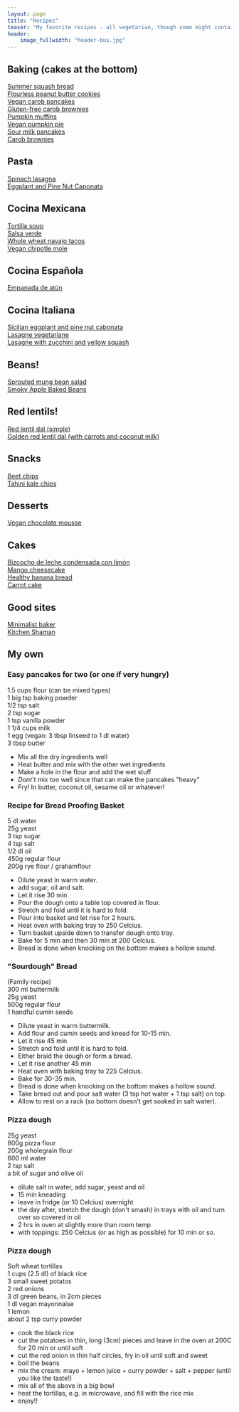 ```yaml
---
layout: page
title: "Recipes"
teaser: "My favorite recipes - all vegetarian, though some might contain fish (I'm pescatarian)."
header:
    image_fullwidth: "header-bus.jpg"
---
```



## Baking (cakes at the bottom)
[Summer squash bread](https://heatherchristo.com/2011/08/01/lemon-summer-squash-bread/)
<br>
[Flourless peanut butter cookies](http://www.shockinglydelicious.com/5-ingredient-gluten-free-flourless-peanut-butter-cookies/)
<br>
[Vegan carob pancakes](https://theveganseed.wordpress.com/my-kitchen/vegan-breakfasts/carob-pancakes/)
<br>
[Gluten-free carob brownies](https://thankheavens.com.au/2013/09/26/the-worlds-best-carob-brownie/)
<br>
[Pumpkin muffins](https://cookieandkate.com/2014/healthy-maple-pumpkin-muffins/)
<br>
[Vegan pumpkin pie](http://www.yummymummykitchen.com/2017/10/vegan-pumpkin-pie.html?m=1)
<br>
[Sour milk pancakes](https://recipes.sparkpeople.com/recipe-detail.asp?recipe=733916)
<br>
[Carob brownies](https://thankheavens.com.au/2013/09/26/the-worlds-best-carob-brownie/)
<br>

## Pasta
[Spinach lasagna](http://www.seriouseats.com/recipes/2014/11/food-lab-creamy-cheesy-ultimate-spinach-lasagna-recipe.html)
<br>
[Eggplant and Pine Nut Caponata](http://www.seriouseats.com/recipes/2015/02/sicilian-eggplant-pinenut-caponata-vegan-recipe.html)
<br>

## Cocina Mexicana
[Tortilla soup](https://www.youtube.com/watch?v=SmvD0L6TJ28&t=600s)
<br>
[Salsa verde](http://www.mexican-authentic-recipes.com/salsa_y_dips-salsa_verde.html)
<br>
[Whole wheat navajo tacos](https://www.thankyourbody.com/recipe-navajo-tacos/)
<br>
[Vegan chipotle mole](https://www.nomeatathlete.com/easy-vegan-chipotle-mole-sauce/)
<br>

## Cocina Española
[Empanada de atún](http://spanishsabores.com/2015/06/13/baked-tuna-empanada-recipe-empanada-de-atun/)
<br>

## Cocina Italiana
[Sicilian eggplant and pine nut cabonata](http://www.seriouseats.com/recipes/2015/02/sicilian-eggplant-pinenut-caponata-vegan-recipe.html)
<br>
[Lasagne vegetariane](http://ricette.giallozafferano.it/Lasagne-vegetariane.html)
<br>
[Lasagne with zucchini and yellow squash](https://www.inspiredtaste.net/22401/fresh-vegetable-lasagna-recipe/)
<br>

## Beans!
[Sprouted mung bean salad](https://holycowvegan.net/sprouted-mung-salad/)
<br>
[Smoky Apple Baked Beans](http://blog.fatfreevegan.com/2013/02/smoky-apple-baked-beans.html)
<br>

## Red lentils!
[Red lentil dal (simple)](https://www.epicurious.com/recipes/food/views/red-lentil-dal-101019)
<br>
[Golden red lentil dal (with carrots and coconut milk)](http://ohsheglows.com/2015/10/12/golden-red-lentil-dal-with-cilantro-speckled-basmati/)
<br>

## Snacks
[Beet chips](http://paleogrubs.com/baked-beet-chips-recipe)
<br>
[Tahini kale chips](http://www.dailybitesblog.com/2013/10/22/tahini-smoked-paprika-kale-chips/)
<br>

## Desserts
[Vegan chocolate mousse](https://www.youtube.com/watch?v=UNtx6HUum2U)

## Cakes
[Bizcocho de leche condensada con limón](http://www.dulcesentimiento.com/bizcocho-leche-condensada-limon/)
<br>
[Mango cheesecake](https://www.epicurious.com/recipes/food/views/mango-cheesecake-105565)
<br>
[Healthy banana bread](https://cookieandkate.com/2015/healthy-banana-bread-recipe/)
<br>
[Carrot cake](https://www.marthastewart.com/356827/carrot-cake)
<br>

## Good sites
[Minimalist baker](https://minimalistbaker.com/recipe-index/)
<br>
[Kitchen Shaman](http://www.kitchenshaman.com/)
<br>


## My own

### Easy pancakes for two (or one if very hungry)
1.5 cups flour (can be mixed types)<br>
1 big tsp baking powder<br>
1/2 tsp salt<br>
2 tsp sugar<br>
1 tsp vanilla powder<br>
1 1/4 cups milk<br>
1 egg (vegan: 3 tbsp linseed to 1 dl water)<br>
3 tbsp butter<br>
- Mix all the dry ingredients well<br>
- Heat butter and mix with the other wet ingredients<br>
- Make a hole in the flour and add the wet stuff<br>
- *Dont't* mix too well since that can make the pancakes "heavy"<br>
- Fry! In butter, coconut oil, sesame oil or whatever!<br>


### Recipe for Bread Proofing Basket
<!-- ([From Mrs Larsen](http://www.frularsen.nu/?p=1619&fbclid=IwAR32KbGDJ1_VD-lwMos48FQB98EV0KyH1lEb7lJJm5uCD5-PsD2Myo4931w))<br> -->
5 dl water<br>
25g yeast<br>
3 tsp sugar<br>
4 tsp salt<br>
1/2 dl oil<br>
450g regular flour<br>
200g rye flour / grahamflour<br>
- Dilute yeast in warm water.<br> 
- add sugar, oil and salt.<br>
- Let it rise 30 min<br>
- Pour the dough onto a table top covered in flour.<br>
- Stretch and fold until it is hard to fold.<br>
- Pour into basket and let rise for 2 hours.<br>
- Heat oven with baking tray to 250 Celcius. <br>
- Turn basket upside down to transfer dough onto tray. <br>
- Bake for 5 min and then 30 min at 200 Celcius.<br>
- Bread is done when knocking on the bottom makes a hollow sound.<br>

### "Sourdough" Bread
(Family recipe)<br>
300 ml buttermilk<br>
25g yeast<br>
500g regular flour<br>
1 handful cumin seeds<br>
- Dilute yeast in warm buttermilk.<br> 
- Add flour and cumin seeds and knead for 10-15 min.<br>
- Let it rise 45 min<br>
- Stretch and fold until it is hard to fold.<br>
- Either braid the dough or form a bread.<br>
- Let it rise another 45 min<br>
- Heat oven with baking tray to 225 Celcius. <br>
- Bake for 30-35 min.<br>
- Bread is done when knocking on the bottom makes a hollow sound.<br>
- Take bread out and pour salt water (3 tsp hot water + 1 tsp salt) on top.<br>
- Allow to rest on a rack (so bottom doesn't get soaked in salt water).<br>


### Pizza dough
25g yeast<br>
800g pizza flour<br>
200g wholegrain flour<br>
600 ml water<br>
2 tsp salt<br>
a bit of sugar and olive oil<br>
- dilute salt in water, add sugar, yeast and oil<br>
- 15 min kneading<br>
- leave in fridge (or 10 Celcius) overnight<br>
- the day after, stretch the dough (don't smash) in trays with oil and turn over so covered in oil<br>
- 2 hrs in oven at slightly more than room temp<br>
- with toppings: 250 Celcius (or as high as possible) for 10 min or so.<br> 


### Pizza dough
Soft wheat tortillas<br>
1 cups (2.5 dl) of black rice <br>
3 small sweet potatos <br>
2 red onions <br>
3 dl green beans, in 2cm pieces <br>
1 dl vegan mayonnaise <br>
1 lemon <br>
about 2 tsp curry powder <br>
- cook the black rice<br>
- cut the potatoes in thin, long (3cm) pieces and leave in the oven at 200C for 20 min or until soft<br>
- cut the red onion in thin half circles, fry in oil until soft and sweet<br>
- boil the beans<br>
- mix the cream: mayo + lemon juice + curry powder + salt + pepper (until you like the taste!) <br>
- mix all of the above in a big bowl<br>
- heat the tortillas, e.g. in microwave, and fill with the rice mix<br>
- enjoy!!<br>